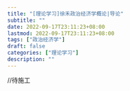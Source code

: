 ```yaml
---
title: "[理论学习]徐禾政治经济学概论|导论"
subtitle: ""
date: 2022-09-17T23:11:23+08:00
lastmod: 2022-09-17T23:11:23+08:00
tags: ["政治经济学"]
draft: false
categories: ["理论学习"]
description: ""
---
```


//待施工

